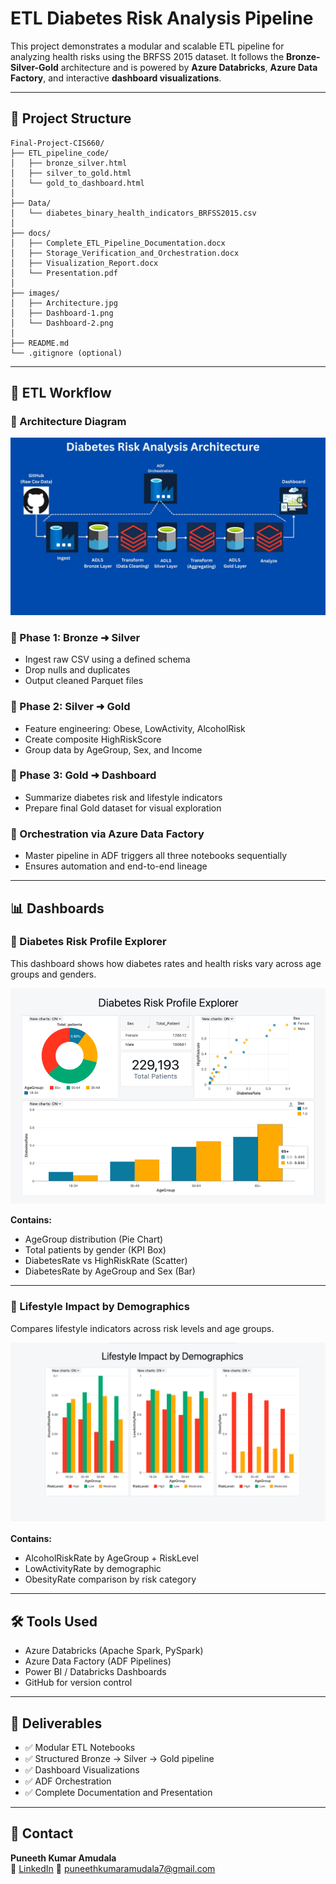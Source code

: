 # ETL Diabetes Risk Analysis Pipeline

This project demonstrates a modular and scalable ETL pipeline for analyzing health risks using the BRFSS 2015 dataset. It follows the **Bronze-Silver-Gold** architecture and is powered by **Azure Databricks**, **Azure Data Factory**, and interactive **dashboard visualizations**.

---

## 📁 Project Structure

```
Final-Project-CIS660/
├── ETL_pipeline_code/
│   ├── bronze_silver.html
│   ├── silver_to_gold.html
│   └── gold_to_dashboard.html
│
├── Data/
│   └── diabetes_binary_health_indicators_BRFSS2015.csv
│
├── docs/
│   ├── Complete_ETL_Pipeline_Documentation.docx
│   ├── Storage_Verification_and_Orchestration.docx
│   ├── Visualization_Report.docx
│   └── Presentation.pdf
│
├── images/
│   ├── Architecture.jpg
│   ├── Dashboard-1.png
│   └── Dashboard-2.png
│
├── README.md
└── .gitignore (optional)
```

---

## 🔁 ETL Workflow

### 🔸 Architecture Diagram

![ETL Architecture](./images/Architecture.jpg)

### 🔹 Phase 1: Bronze ➜ Silver  
- Ingest raw CSV using a defined schema  
- Drop nulls and duplicates  
- Output cleaned Parquet files

### 🔹 Phase 2: Silver ➜ Gold  
- Feature engineering: Obese, LowActivity, AlcoholRisk  
- Create composite HighRiskScore  
- Group data by AgeGroup, Sex, and Income

### 🔹 Phase 3: Gold ➜ Dashboard  
- Summarize diabetes risk and lifestyle indicators  
- Prepare final Gold dataset for visual exploration

### 🔄 Orchestration via Azure Data Factory  
- Master pipeline in ADF triggers all three notebooks sequentially  
- Ensures automation and end-to-end lineage

---

## 📊 Dashboards

### 🧩 Diabetes Risk Profile Explorer
This dashboard shows how diabetes rates and health risks vary across age groups and genders.

![Diabetes Dashboard](./images/Dashboard1.png)

**Contains:**
- AgeGroup distribution (Pie Chart)
- Total patients by gender (KPI Box)
- DiabetesRate vs HighRiskRate (Scatter)
- DiabetesRate by AgeGroup and Sex (Bar)

---

### 🏃 Lifestyle Impact by Demographics
Compares lifestyle indicators across risk levels and age groups.

![Lifestyle Dashboard](./images/Dashboard2.png)

**Contains:**
- AlcoholRiskRate by AgeGroup + RiskLevel
- LowActivityRate by demographic
- ObesityRate comparison by risk category

---

## 🛠️ Tools Used

- Azure Databricks (Apache Spark, PySpark)
- Azure Data Factory (ADF Pipelines)
- Power BI / Databricks Dashboards
- GitHub for version control

---

## 📎 Deliverables

- ✅ Modular ETL Notebooks
- ✅ Structured Bronze → Silver → Gold pipeline
- ✅ Dashboard Visualizations
- ✅ ADF Orchestration
- ✅ Complete Documentation and Presentation

---

## 📩 Contact

**Puneeth Kumar Amudala**  
🔗 [LinkedIn](https://www.linkedin.com/in/puneeth-kumar-amudala-4bb7a4245/)
📧 puneethkumaramudala7@gmail.com
